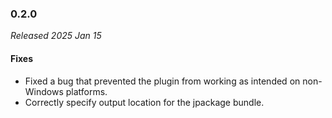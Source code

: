 ### 0.2.0

_Released 2025 Jan 15_

#### Fixes

- Fixed a bug that prevented the plugin from working as intended on non-Windows
  platforms.
- Correctly specify output location for the jpackage bundle.